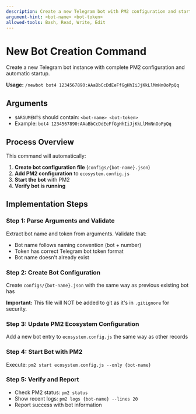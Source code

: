 ```yaml
---
description: Create a new Telegram bot with PM2 configuration and start it
argument-hint: <bot-name> <bot-token>
allowed-tools: Bash, Read, Write, Edit
---
```


# New Bot Creation Command

Create a new Telegram bot instance with complete PM2 configuration and automatic startup.

**Usage:** `/newbot bot4 1234567890:AAaBbCcDdEeFfGgHhIiJjKkLlMmNnOoPpQq`

## Arguments
- `$ARGUMENTS` should contain: `<bot-name> <bot-token>`
- Example: `bot4 1234567890:AAaBbCcDdEeFfGgHhIiJjKkLlMmNnOoPpQq`

## Process Overview

This command will automatically:

1. **Create bot configuration file** (`configs/{bot-name}.json`)
2. **Add PM2 configuration** to `ecosystem.config.js`  
3. **Start the bot** with PM2
4. **Verify bot is running**

## Implementation Steps

### Step 1: Parse Arguments and Validate

Extract bot name and token from arguments. Validate that:
- Bot name follows naming convention (bot + number)
- Token has correct Telegram bot token format
- Bot name doesn't already exist

### Step 2: Create Bot Configuration

Create `configs/{bot-name}.json` with the same way as previous existing bot has

**Important:** This file will NOT be added to git as it's in `.gitignore` for security.

### Step 3: Update PM2 Ecosystem Configuration

Add a new bot entry to `ecosystem.config.js` the same way as other records

### Step 4: Start Bot with PM2

Execute: `pm2 start ecosystem.config.js --only {bot-name}`

### Step 5: Verify and Report

- Check PM2 status: `pm2 status`
- Show recent logs: `pm2 logs {bot-name} --lines 20`
- Report success with bot information